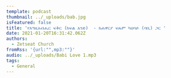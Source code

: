 ```yaml
---
template: podcast
thumbnail: ../_uploads/bab.jpg
isFeatured: false
title: 'የእግዚአብሔር ፍቅር (ክፍል አንድ)  - ከሐዋርያ ፍጹም ካህሳይ (ባቢ) ጋር '
date: 2021-01-20T16:31:42.062Z
authors:
  - Zetseat Church
fromRss: '{url:"",mp3:""}'
audio: ../_uploads/Babi Love 1.mp3
tags:
  - General
---
```

